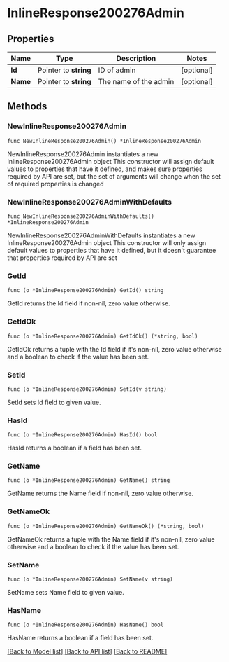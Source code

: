 # InlineResponse200276Admin

## Properties

Name | Type | Description | Notes
------------ | ------------- | ------------- | -------------
**Id** | Pointer to **string** | ID of admin | [optional] 
**Name** | Pointer to **string** | The name of the admin | [optional] 

## Methods

### NewInlineResponse200276Admin

`func NewInlineResponse200276Admin() *InlineResponse200276Admin`

NewInlineResponse200276Admin instantiates a new InlineResponse200276Admin object
This constructor will assign default values to properties that have it defined,
and makes sure properties required by API are set, but the set of arguments
will change when the set of required properties is changed

### NewInlineResponse200276AdminWithDefaults

`func NewInlineResponse200276AdminWithDefaults() *InlineResponse200276Admin`

NewInlineResponse200276AdminWithDefaults instantiates a new InlineResponse200276Admin object
This constructor will only assign default values to properties that have it defined,
but it doesn't guarantee that properties required by API are set

### GetId

`func (o *InlineResponse200276Admin) GetId() string`

GetId returns the Id field if non-nil, zero value otherwise.

### GetIdOk

`func (o *InlineResponse200276Admin) GetIdOk() (*string, bool)`

GetIdOk returns a tuple with the Id field if it's non-nil, zero value otherwise
and a boolean to check if the value has been set.

### SetId

`func (o *InlineResponse200276Admin) SetId(v string)`

SetId sets Id field to given value.

### HasId

`func (o *InlineResponse200276Admin) HasId() bool`

HasId returns a boolean if a field has been set.

### GetName

`func (o *InlineResponse200276Admin) GetName() string`

GetName returns the Name field if non-nil, zero value otherwise.

### GetNameOk

`func (o *InlineResponse200276Admin) GetNameOk() (*string, bool)`

GetNameOk returns a tuple with the Name field if it's non-nil, zero value otherwise
and a boolean to check if the value has been set.

### SetName

`func (o *InlineResponse200276Admin) SetName(v string)`

SetName sets Name field to given value.

### HasName

`func (o *InlineResponse200276Admin) HasName() bool`

HasName returns a boolean if a field has been set.


[[Back to Model list]](../README.md#documentation-for-models) [[Back to API list]](../README.md#documentation-for-api-endpoints) [[Back to README]](../README.md)


